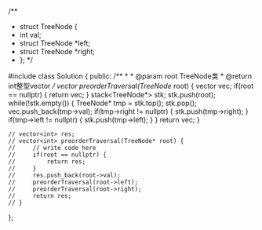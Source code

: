 /**
 * struct TreeNode {
 *	int val;
 *	struct TreeNode *left;
 *	struct TreeNode *right;
 * };
 */

#include <stack>
class Solution {
public:
    /**
     * 
     * @param root TreeNode类 
     * @return int整型vector
     */
    vector<int> preorderTraversal(TreeNode* root) {
        vector<int> vec;
        if(root == nullptr) {
            return vec;
        }
        stack<TreeNode*> stk;
        stk.push(root);
        while(!stk.empty()) {
            TreeNode* tmp = stk.top();
            stk.pop();
            vec.push_back(tmp->val);
            if(tmp->right != nullptr) {
                stk.push(tmp->right);
            }
            if(tmp->left != nullptr) {
                stk.push(tmp->left);
            }
        }
        return vec;
    }

    // vector<int> res;
    // vector<int> preorderTraversal(TreeNode* root) {
    //     // write code here
    //     if(root == nullptr) {
    //         return res;
    //     }
    //     res.push_back(root->val);
    //     preorderTraversal(root->left);
    //     preorderTraversal(root->right);
    //     return res;
    // }
};
